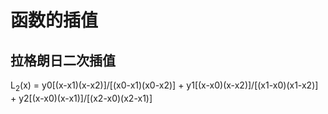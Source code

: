 # 函数的插值

## 拉格朗日二次插值
L<sub>2</sub>(x) = y0[(x-x1)(x-x2)]/[(x0-x1)(x0-x2)] + y1[(x-x0)(x-x2)]/[(x1-x0)(x1-x2)] + y2[(x-x0)(x-x1)]/[(x2-x0)(x2-x1)]

